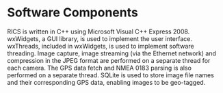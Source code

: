 # Software Components #

RICS is written in C++ using Microsoft Visual C++ Express 2008. wxWidgets, a GUI library, is used to implement the user interface. wxThreads, included in wxWidgets, is used to implement software threading. Image capture, image streaming (via the Ethernet network) and compression in the JPEG format are performed on a separate thread for each camera. The GPS data fetch and NMEA 0183 parsing is also performed on a separate thread. SQLite is used to store image file names and their corresponding GPS data, enabling images to be geo-tagged.